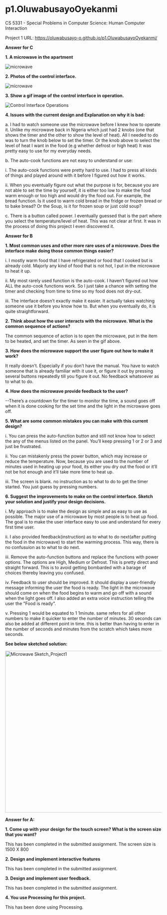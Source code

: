 # p1.OluwabusayoOyekanmi
CS 5331 - Special Problems in Computer Science: Human Computer Interaction

Project 1 URL: https://oluwabusayo-o.github.io/p1.OluwabusayoOyekanmi/

**Answer for C**

**1. A microwave in the apartment**

![microwave](https://user-images.githubusercontent.com/78665905/107136635-cc960b80-68ca-11eb-971d-b69532c44266.jpeg)

**2. Photos of the control interface.**

![microwave](https://user-images.githubusercontent.com/78665905/107136635-cc960b80-68ca-11eb-971d-b69532c44266.jpeg)

**3. Show a gif image of the control interface in operation.**

![Control Interface Operations](https://user-images.githubusercontent.com/78665905/107136856-7a55ea00-68cc-11eb-8066-46732e836760.gif)


**4. Issues with the current design and Explanation on why it is bad:**
  
a.	I had to watch someone use the microwave before I knew how to operate it. Unlike my microwave back in Nigeria which just had 2 knobs (one that shows the timer and the other to show the level of heat). All I needed to do was to turn the knob below to set the timer. Or the knob above to select the level of heat I want in the food (e.g whether defrost or high heat) It was pretty easy to use for my everyday needs.

b.	The auto-cook functions are not easy to understand or use:

i.	The auto-cook functions were pretty hard to use. I had to press all kinds of things and played around with it before I figured out how it works.

ii.	When you eventually figure out what the purpose is for, because you are not able to set the time by yourself, it is either too low to make the food warm enough or too high and would dry the food out. For example, the bread function. Is it used to warm cold bread in the fridge or frozen bread or to bake bread? Or the Soup, is it for frozen soup or just cold soup?

c.	There is a button called power. I eventually guessed that is the part where you select the temperature/level of heat. This was not clear at first. It was in the process of doing this project I even discovered it. 



**Answer for B**

**1. Most common uses and other more rare uses of a microwave. Does the interface make doing those common things easier?**

i.	I mostly warm food that I have refrigerated or food that I cooked but is already cold. Majorly any kind of food that is not hot, I put in the microwave to heat it up.

ii.	My most rarely used function is the auto-cook. I haven’t figured out how ALL the auto-cook functions work. So I just take a chance with setting the timer and checking from time to time so my food does not dry-out.

iii.	The interface doesn’t exactly make it easier. It actually takes watching someone use it before you know how to. But when you eventually do, it is quite straightforward.

**2. Think about how the user interacts with the microwave. What is the common sequence of actions?**

The common sequence of action is to open the microwave, put in the item to be heated, and set the timer. As seen in the gif above.

**3. How does the microwave support the user figure out how to make it work?**

It really doesn’t. Especially if you don’t have the manual. You have to watch someone that is already familiar with it use it, or figure it out by pressing several buttons repeatedly till you figure it out. No feedback whatsoever as to what to do.

**4. How does the microwave provide feedback to the user?**

--There’s a countdown for the timer to monitor the time, a sound goes off when it is done cooking for the set time and the light in the microwave goes off.

**5. What are some common mistakes you can make with this current design?**
  
i.	You can press the auto-function button and still not know how to select the any of the menus listed on the panel. You’ll keep pressing 1 or 2 or 3 and just be frustrated. 

ii.	You can mistakenly press the power button, which may increase or reduce the temperature. Now, because you are used to the number of minutes used in heating up your food, its either you dry out the food or it’ll not be hot enough and it’ll take more time to heat up. 

iii. The screen is blank. no instruction as to what to do to get the timer started. You just guess by pressing numbers. 

**6. Suggest the improvements to make on the control interface. Sketch your solution and justify your design decisions.**
  
i.	My approach is to make the design as simple and as easy to use as possible. The major use of a microwave by most people is to heat up food. The goal is to make the user interface easy to use and understand for every first time user.

ii. I also provided feedback(instruction) as to what to do next(after putting the food in the microwave) to start the warming process. This way, there is no confusuion as to what to do next.

iii.	Remove the auto-function buttons and replace the functions with power options. The options are High, Medium or Defrost. This is pretty direct and straight forward. This is to avoid getting bombarded with a barage of choices thereby leaving you confused. 

iv.	Feedback to user should be improved. It should display a user-friendly message informing the user the food is ready. The light in the microwave should come on when the food begins to warm and go off with a sound when the light goes off. I also added an extra voice instruction telling the user the "Food is ready".

v. Pressing 1 would be equated to 1 1minute. same refers for all other numbers to make it quicker to enter the number of minutes. 30 seconds can also be added at different point in time. this is better than having to enter in the number of seconds and minutes from the scratch which takes more seconds. 

**See below sketched solution:**
 
 
<img width="521" alt="Microwave Sketch_Project1" src="https://user-images.githubusercontent.com/78665905/109400854-b2bb7780-7910-11eb-8cf7-b4a5232df55d.PNG">



**Answer for A:**

**1. Come up with your design for the touch screen? What is the screen size that you want?**

This has been completed in the submitted assignment. The screen size is 1500 X 800

**2. Design and implement interactive features**

This has been completed in the submitted assignment.

**3. Design and implement user feedback.**
   
This has been completed in the submitted assignment.

**4. You use Processing for this project.**

This has been done using Processing.
   




